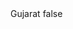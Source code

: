 <?xml version="1.0" encoding="UTF-8"?>
<CustomMetadata xmlns="http://soap.sforce.com/2006/04/metadata">
    <label>Gujarat</label>
    <protected>false</protected>
</CustomMetadata>
